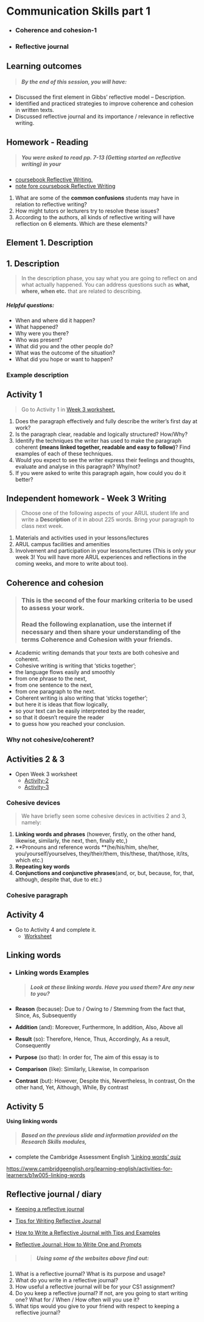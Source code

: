 # Communication Skills part 1
- ### Coherence and cohesion-1 
- ### Reflective journal

## Learning outcomes

>##### By the end of this session, you will have:

- Discussed the first element in Gibbs’ reflective model – Description.
- Identified and practiced strategies to improve coherence and cohesion in written texts.
- Discussed reflective journal and its importance / relevance in reflective writing.

## Homework - Reading

>##### You were asked to read pp. 7-13 (Getting started on reflective writing) in your 
  - [coursebook Reflective Writing.](/csweek2GibbsModelIntroduction/materials/CS1Week2Readingpp713PDF.pdf) 
  - [note fore coursebook Reflective Writing](/csweek2GibbsModelIntroduction/materials/CS1Week2Readingpp713PDF.md)

1. What are some of the **common confusions** students may have in relation to reflective writing?
2. How might tutors or lecturers try to resolve these issues?
3. According to the authors, all kinds of reflective writing will have reflection on 6 elements. Which are these elements?


## Element 1. Description
## 1. Description
>  In the description phase, you say what you are going to reflect on and what actually happened. You can address questions such as **what, where, when etc.** that are related to describing.
##### Helpful questions:
- When and where did it happen?
- What happened?
- Why were you there?
- Who was present?
- What did you and the other people do?
- What was the outcome of the situation?
- What did you hope or want to happen?

### Example description
## Activity 1
> Go to Activity 1 in [Week 3 worksheet.](/csweek3/materials/CS1Week3worksheetStudents.md##activity1)

1. Does the paragraph effectively and fully describe the writer’s first day at work? 
2. Is the paragraph clear, readable and logically structured? How/Why?
3. Identify the techniques the writer has used to make the paragraph coherent **(means linked together, readable and easy to follow)**? Find examples of each of these techniques.
4. Would you expect to see the writer express their feelings and thoughts, evaluate and analyse in this paragraph? Why/not?
5. If you were asked to write this paragraph again, how could you do it better?


## Independent homework - Week 3 Writing

> Choose one of the following aspects of your ARUL student life and write a **Description** of it in about 225 words. Bring your paragraph to class next week. 

1. Materials and activities used in your lessons/lectures
2. ARUL campus facilities and amenities
3. Involvement and participation in your lessons/lectures
(This is only your week 3! You will have more ARUL experiences and reflections in the coming weeks, and more to write about too).


## Coherence and cohesion
> ### This is the second of the four marking criteria to be used to assess your work. 
> ### Read the following explanation, use the internet if necessary and then share your understanding of the terms Coherence and Cohesion with your friends.

- Academic writing demands that your texts are both cohesive and coherent.
- Cohesive writing is writing that ‘sticks together’; 
- the language flows easily and smoothly
- from one phrase to the next,
- from one sentence to the next,
- from one paragraph to the next. 
- Coherent writing is also writing that ‘sticks together’; 
- but here it is ideas that flow logically,
- so your text can be easily interpreted by the reader,
- so that it doesn’t require the reader 
- to guess how you reached your conclusion.

###  Why not cohesive/coherent?

## Activities 2 & 3
- Open Week 3 worksheet 
  - [Activity-2 ](/csweek3/materials/CS1Week3worksheetStudents.md#activity-2)
  - [Activity-3 ](/csweek3/materials/CS1Week3worksheetStudents.md#activity-3)

### Cohesive devices

> We have briefly seen some cohesive devices in activities 2 and 3, namely:

1. **Linking words and phrases** (however, firstly, on the other hand, likewise, similarly, the next, then, finally etc,)
2. **Pronouns and reference words **(he/his/him, she/her, you/yourself/yourselves, they/their/them, this/these, that/those, it/its, which etc.)
3. **Repeating key words**
4. **Conjunctions and conjunctive phrases**(and, or, but, because, for, that, although, despite that, due to etc.)

### Cohesive paragraph

## Activity 4 
- Go to Activity 4 and complete it.
  - [Worksheet](/csweek3/materials/CS1Week3worksheetStudents.md#activity-4)

## Linking words  

- ### Linking words  Examples
    >##### Look at these linking words. Have you used them? Are any new to you?

- **Reason** (because): Due to / Owing to / Stemming from the fact that, Since, As, Subsequently
- **Addition** (and): Moreover, Furthermore, In addition, Also, Above all
- **Result** (so): Therefore, Hence, Thus, Accordingly, As a result, Consequently
- **Purpose** (so that): In order for, The aim of this essay is to
- **Comparison** (like): Similarly, Likewise, In comparison
- **Contrast** (but): However, Despite this, Nevertheless, In contrast, On the other hand, Yet, Although, While, By contrast


## Activity 5 
**Using linking words**
>##### Based on the previous slide and information provided on the Research Skills modules, 

-   complete the Cambridge Assessment English [‘Linking words’ quiz ](https://www.cambridgeenglish.org/learning-english/activities-for-learners/b1w005-linking-words)

https://www.cambridgeenglish.org/learning-english/activities-for-learners/b1w005-linking-words



## Reflective journal / diary



- [Keeping a reflective journal](http://www.docs.hss.ed.ac.uk/iad/Learning_teaching/Academic_pastoral/Reflect/Keeping_reflective_journal.pdf)

- [Tips for Writing Reflective Journal](https://www.toppr.com/bytes/reflective-journals-writing/)
- [How to Write a Reflective Journal with Tips and Examples](https://journey.cloud/reflective-journal/)
- [Reflective Journal: How to Write One and Prompts](https://www.intelligentchange.com/blogs/read/reflective-journal-how-to) 


>> ##### Using some of the websites above find out:

1. What is a reflective journal? What is its purpose and usage?
2. What do you write in a reflective journal?
3. How useful a reflective journal will be for your CS1 assignment?
4. Do you keep a reflective journal? If not, are you going to start writing one? What for / When / How often will you use it?
5. What tips would you give to your friend with respect to keeping a reflective journal?


